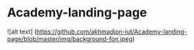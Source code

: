# Academy-landing-page

![alt text] (https://github.com/akhmadjon-iut/Academy-landing-page/blob/master/img/background-fon.jpeg)
